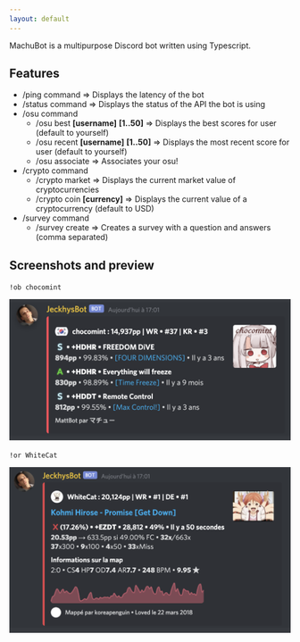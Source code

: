```yaml
---
layout: default
---
```


MachuBot is a multipurpose Discord bot written using Typescript.

## Features

-  /ping command => Displays the latency of the bot
-  /status command => Displays the status of the API the bot is using
-  /osu command
   -  /osu best **[username]** **[1..50]** => Displays the best scores for user (default to
      yourself)
   -  /osu recent **[username]** **[1..50]** => Displays the most recent score for user (default to
      yourself)
   -  /osu associate **<username>** => Associates your osu!
-  /crypto command
   -  /crypto market => Displays the current market value of cryptocurrencies
   -  /crypto coin **<crypto>** **[currency]** => Displays the current value of a cryptocurrency
      (default to USD)
-  /survey command
   -  /survey create **<question>** **<answers>** => Creates a survey with a question and answers
      (comma separated)

## Screenshots and preview

`!ob chocomint`

![](images/PREVIEW_1.png)

`!or WhiteCat`

![](images/PREVIEW_2.png)
